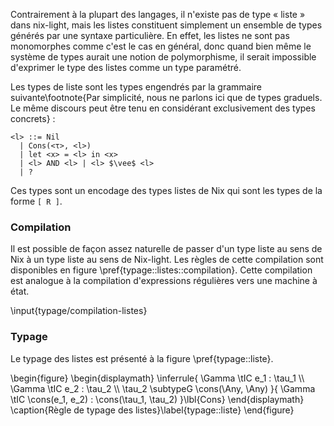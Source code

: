 Contrairement à la plupart des langages, il n'existe pas de type « liste » dans
nix-light, mais les listes constituent simplement un ensemble de types générés
par une syntaxe particulière.
En effet, les listes ne sont pas monomorphes comme c'est le cas en général,
donc quand bien même le système de types aurait une notion de polymorphisme, il
serait impossible d'exprimer le type des listes comme un type paramétré.

Les types de liste sont les types engendrés par la grammaire
suivante\footnote{Par simplicité, nous ne parlons ici que de types graduels. Le
même discours peut être tenu en considérant exclusivement des types concrets} :

```
<l> ::= Nil
  | Cons(<τ>, <l>)
  | let <x> = <l> in <x>
  | <l> AND <l> | <l> $\vee$ <l>
  | ?
```

Ces types sont un encodage des types listes de Nix qui sont les types de la
forme `[ R ]`.

### Compilation

Il est possible de façon assez naturelle de passer d'un type liste au sens de
Nix à un type liste au sens de Nix-light. Les règles de cette compilation sont
disponibles en figure \pref{typage::listes::compilation}.
Cette compilation est analogue à la compilation d'expressions régulières vers
une machine à état.

\input{typage/compilation-listes}

### Typage

Le typage des listes est présenté à la figure \pref{typage::liste}.

\begin{figure}
  \begin{displaymath}
    \inferrule{
      \Gamma \tIC e\_1 : \tau\_1 \\\\ \Gamma \tIC e\_2 : \tau\_2 \\\\
      \tau\_2 \subtypeG \cons(\Any, \Any)
    }{
      \Gamma \tIC \cons(e\_1, e\_2) : \cons(\tau\_1, \tau\_2)
    }\lbl{Cons}
  \end{displaymath}
  \caption{Règle de typage des listes}\label{typage::liste}
\end{figure}
